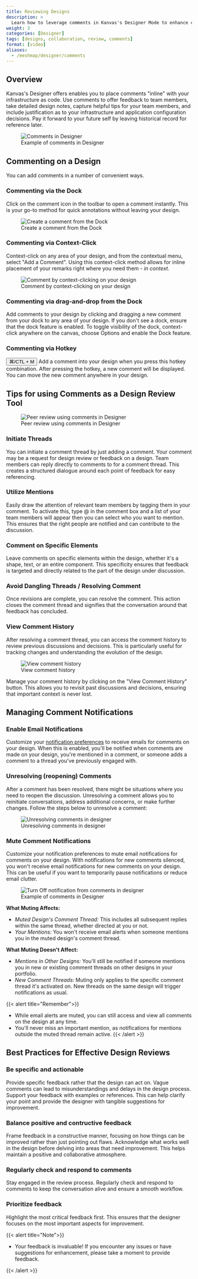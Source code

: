 ```yaml
---
title: Reviewing Designs
description: >
  Learn how to leverage comments in Kanvas's Designer Mode to enhance collaboration and streamline design reviews.
weight: 3
categories: [Designer]
tags: [designs, collaboration, review, comments]
format: [video]
aliases:
  - /meshmap/designer/comments
---
```


## Overview

Kanvas's Designer offers enables you to place comments "inline" with your infrastructure as code. Use comments to offer feedback to team members, take detailed design notes, capture helpful tips for your team members, and include justification as to your infrastructure and application configuration decisions. Pay it forward to your future self by leaving historical record for reference later.

<figure style="width:400px;">
  <img src="./kanvas-comment.png" alt="Comments in Designer" />
  <figcaption>Example of comments in Designer</figcaption>
</figure>

## Commenting on a Design

You can add comments in a number of convenient ways.

### Commenting via the Dock

Click on the comment icon in the toolbar to open a comment instantly. This is your go-to method for quick annotations without leaving your design.

<figure style="width:400px;">
<img src="./comment-dock.png" alt="Create a comment from the Dock" />
  <figcaption>Create a comment from the Dock</figcaption>
</figure>

### Commenting via Context-Click

Context-click on any area of your design, and from the contextual menu, select "Add a Comment". Using this context-click method allows for inline placement of your remarks right where you need them - *in context*.

<figure style="width:400px;">
<img src="./comment-canvas.png" alt="Comment by context-clicking on your design" />
  <figcaption>Comment by context-clicking on your design</figcaption>
</figure>

### Commenting via drag-and-drop from the Dock

Add comments to your design by clicking and dragging a new comment from your dock to any area of your design. If you don't see a dock, ensure that the dock feature is enabled. To toggle visibility of the dock, context-click anywhere on the canvas, choose Options and enable the Dock feature.

### Commenting via Hotkey

<button class="kbc-button kbc-button-xs">⌘/CTL + M</button> Add a comment into your design when you press this hotkey combination. After pressing the hotkey, a new comment will be displayed. You can move the new comment anywhere in your design.

## Tips for using Comments as a Design Review Tool

<figure style="width:400px;">
  <img src="./conversation-screenshot.png" alt="Peer review using comments in Designer" />
  <figcaption>Peer review using comments in Designer</figcaption>
</figure>

### Initiate Threads

You can initiate a comment thread by just adding a comment. Your comment may be a request for design review or feedback on a design. Team members can reply directly to comments to for a comment thread. This creates a structured dialogue around each point of feedback for easy referencing.

### Utilize Mentions

Easily draw the attention of relevant team members by tagging them in your comment. To activate this, type @ in the comment box and a list of your team members will appear then you can select who you want to mention. This ensures that the right people are notified and can contribute to the discussion.

### Comment on Specific Elements

Leave comments on specific elements within the design, whether it's a shape, text, or an entire component. This specificity ensures that feedback is targeted and directly related to the part of the design under discussion.
  
### Avoid Dangling Threads / Resolving Comment

Once revisions are complete, you can resolve the comment. This action closes the comment thread and signifies that the conversation around that feedback has concluded.

### View Comment History

After resolving a comment thread, you can access the comment history to review previous discussions and decisions.
This is particularly useful for tracking changes and understanding the evolution of the design.

<figure style="width:400px;">
  <img src="./comments-conversation.gif" alt="View comment history" />
  <figcaption>View comment history</figcaption>
</figure>

Manage your comment history by clicking on the "View Comment History" button. This allows you to revisit past discussions and decisions, ensuring that important context is never lost.

## Managing Comment Notifications

### Enable Email Notifications

Customize your [notification preferences](/cloud/identity/users/notification-preferences) to receive emails for comments on your design. When this is enabled, you'll be notified when comments are made on your design, you're mentioned in a comment, or someone adds a comment to a thread you've previously engaged with.

### Unresolving (reopening) Comments

After a comment has been resolved, there might be situations where you need to reopen the discussion. Unresolving a comment allows you to reinitiate conversations, address additional concerns, or make further changes. Follow the steps below to unresolve a comment:

<figure style="width:400px;">
<img src="./comments-unresolved.gif" alt="Unresolving comments in designer" />
  <figcaption>Unresolving comments in designer</figcaption>
</figure>

### Mute Comment Notifications

Customize your notification preferences to mute email notifications for comments on your design. With notifications for new comments silenced, you won't receive email notifications for new comments on your design. This can be useful if you want to temporarily pause notifications or reduce email clutter.

<figure style="width:400px;">
  <img src="./comment-notificationBell.png" alt="Turn Off notification from comments in designer" style="width:auto">
  <figcaption>Example of comments in Designer</figcaption>
</figure>

**What Muting Affects:**

- *Muted Design's Comment Thread:* This includes all subsequent replies within the same thread, whether directed at you or not.
- *Your Mentions:* You won't receive email alerts when someone mentions you in the muted design's comment thread.

**What Muting Doesn't Affect:**

- *Mentions in Other Designs:* You'll still be notified if someone mentions you in new or existing comment threads on other designs in your portfolio.
- *New Comment Threads:* Muting only applies to the specific comment thread it's activated on. New threads on the same design will trigger notifications as usual.

{{< alert title="Remember">}}

- While email alerts are muted, you can still access and view all comments on the design at any time.
- You'll never miss an important mention, as notifications for mentions outside the muted thread remain active.
{{< /alert >}}

## Best Practices for Effective Design Reviews

### Be specific and actionable

Provide specific feedback rather that the design can act on. Vague comments can lead to misunderstandings and delays in the design process. Support your feedback with examples or references. This can help clarify your point and provide the designer with tangible suggestions for improvement.

### Balance positive and contructive feedback

Frame feedback in a constructive manner, focusing on how things can be improved rather than just pointing out flaws. Acknowledge what works well in the design before delving into areas that need improvement. This helps maintain a positive and collaborative atmosphere.

### Regularly check and respond to comments

Stay engaged in the review process. Regularly check and respond to comments to keep the conversation alive and ensure a smooth workflow.

### Prioritize feedback

Highlight the most critical feedback first. This ensures that the designer focuses on the most important aspects for improvement.

{{< alert title="Note">}}

- Your feedback is invaluable! If you encounter any issues or have suggestions for enhancement, please take a moment to provide feedback.

{{< /alert >}}
